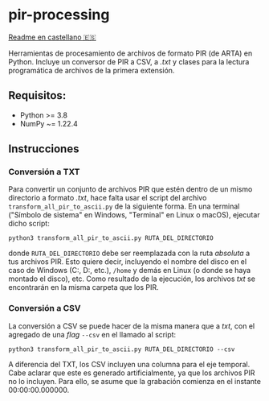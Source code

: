 # pir-processing

[Readme en castellano 🇪🇸](https://github.com/pupkinivan/pir-processing/README-es.md)

Herramientas de procesamiento de archivos de formato PIR (de ARTA) en Python. Incluye un conversor de PIR a CSV, a _.txt_ y clases para la lectura programática de archivos de la primera extensión.

## Requisitos:
- Python >= 3.8
- NumPy ~= 1.22.4

## Instrucciones

### Conversión a TXT

Para convertir un conjunto de archivos PIR que estén dentro de un mismo directorio a formato _.txt_, hace falta usar el script del archivo `transform_all_pir_to_ascii.py` de la siguiente forma. En una terminal ("Símbolo de sistema" en Windows, "Terminal" en Linux o macOS), ejecutar dicho script:

```python3 transform_all_pir_to_ascii.py RUTA_DEL_DIRECTORIO```

donde `RUTA_DEL_DIRECTORIO` debe ser reemplazada con la ruta _absoluta_ a tus archivos PIR. Esto quiere decir, incluyendo el nombre del disco en el caso de Windows (C:, D:, etc.), `/home` y demás en Linux (o donde se haya montado el disco), etc. Como resultado de la ejecución, los archivos _txt_ se encontrarán en la misma carpeta que los PIR.

### Conversión a CSV

La conversión a CSV se puede hacer de la misma manera que a _txt_, con el agregado de una _flag_ `--csv` en el llamado al script:

```python3 transform_all_pir_to_ascii.py RUTA_DEL_DIRECTORIO --csv```

A diferencia del TXT, los CSV incluyen una columna para el eje temporal. Cabe aclarar que este es generado artificialmente, ya que los archivos PIR no lo incluyen. Para ello, se asume que la grabación comienza en el instante 00:00:00.000000.
